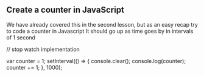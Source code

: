 ## Create a counter in JavaScript

We have already covered this in the second lesson, but as an easy recap try to code a counter in Javascript
It should go up as time goes by in intervals of 1 second

// stop watch implementation

var counter = 1;
setInterval(() => {
  console.clear();
  console.log(counter);
  counter += 1;
}, 1000);